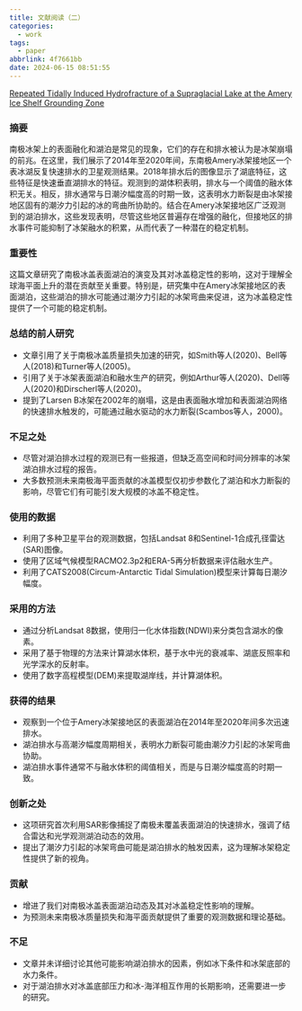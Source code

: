 ```yaml
---
title: 文献阅读（二）
categories:
  - work
tags:
  - paper
abbrlink: 4f7661bb
date: 2024-06-15 08:51:55
---
```

[Repeated Tidally Induced Hydrofracture of a Supraglacial Lake at the Amery Ice Shelf Grounding Zone](https://agupubs.onlinelibrary.wiley.com/doi/10.1029/2021GL095661?af=R)
<!--less-->
### 摘要
南极冰架上的表面融化和湖泊是常见的现象，它们的存在和排水被认为是冰架崩塌的前兆。在这里，我们展示了2014年至2020年间，东南极Amery冰架接地区一个表冰湖反复快速排水的卫星观测结果。2018年排水后的图像显示了湖底特征，这些特征是快速垂直湖排水的特征。观测到的湖体积表明，排水与一个阈值的融水体积无关。相反，排水通常与日潮汐幅度高的时期一致，这表明水力断裂是由冰架接地区固有的潮汐力引起的冰的弯曲所协助的。结合在Amery冰架接地区广泛观测到的湖泊排水，这些发现表明，尽管这些地区普遍存在增强的融化，但接地区的排水事件可能抑制了冰架融水的积累，从而代表了一种潜在的稳定机制。
### 重要性

这篇文章研究了南极冰盖表面湖泊的演变及其对冰盖稳定性的影响，这对于理解全球海平面上升的潜在贡献至关重要。特别是，研究集中在Amery冰架接地区的表面湖泊，这些湖泊的排水可能通过潮汐力引起的冰架弯曲来促进，这为冰盖稳定性提供了一个可能的稳定机制。

### 总结的前人研究

- 文章引用了关于南极冰盖质量损失加速的研究，如Smith等人(2020)、Bell等人(2018)和Turner等人(2005)。
- 引用了关于冰架表面湖泊和融水生产的研究，例如Arthur等人(2020)、Dell等人(2020)和Dirscherl等人(2020)。
- 提到了Larsen B冰架在2002年的崩塌，这是由表面融水增加和表面湖泊网络的快速排水触发的，可能通过融水驱动的水力断裂(Scambos等人，2000)。

### 不足之处

- 尽管对湖泊排水过程的观测已有一些报道，但缺乏高空间和时间分辨率的冰架湖泊排水过程的报告。
- 大多数预测未来南极海平面贡献的冰盖模型仅初步参数化了湖泊和水力断裂的影响，尽管它们有可能引发大规模的冰盖不稳定性。

### 使用的数据

- 利用了多种卫星平台的观测数据，包括Landsat 8和Sentinel-1合成孔径雷达(SAR)图像。
- 使用了区域气候模型RACMO2.3p2和ERA-5再分析数据来评估融水生产。
- 利用了CATS2008(Circum-Antarctic Tidal Simulation)模型来计算每日潮汐幅度。

### 采用的方法

- 通过分析Landsat 8数据，使用归一化水体指数(NDWI)来分类包含湖水的像素。
- 采用了基于物理的方法来计算湖水体积，基于水中光的衰减率、湖底反照率和光学深水的反射率。
- 使用了数字高程模型(DEM)来提取湖岸线，并计算湖体积。

### 获得的结果

- 观察到一个位于Amery冰架接地区的表面湖泊在2014年至2020年间多次迅速排水。
- 湖泊排水与高潮汐幅度周期相关，表明水力断裂可能由潮汐力引起的冰架弯曲协助。
- 湖泊排水事件通常不与融水体积的阈值相关，而是与日潮汐幅度高的时期一致。

### 创新之处

- 这项研究首次利用SAR影像捕捉了南极未覆盖表面湖泊的快速排水，强调了结合雷达和光学观测湖泊动态的效用。
- 提出了潮汐力引起的冰架弯曲可能是湖泊排水的触发因素，这为理解冰架稳定性提供了新的视角。

### 贡献

- 增进了我们对南极冰盖表面湖泊动态及其对冰盖稳定性影响的理解。
- 为预测未来南极冰质量损失和海平面贡献提供了重要的观测数据和理论基础。

### 不足

- 文章并未详细讨论其他可能影响湖泊排水的因素，例如冰下条件和冰架底部的水力条件。
- 对于湖泊排水对冰盖底部压力和冰-海洋相互作用的长期影响，还需要进一步的研究。
